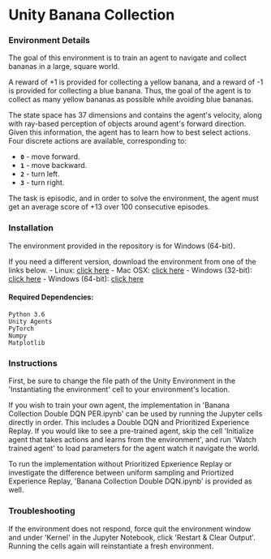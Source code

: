 # Unity Banana Collection

### Environment Details

The goal of this environment is to train an agent to navigate and collect bananas in a large, square world.

A reward of +1 is provided for collecting a yellow banana, and a reward of -1 is provided for collecting a blue banana.  Thus, the goal of the agent is to collect as many yellow bananas as possible while avoiding blue bananas.  

The state space has 37 dimensions and contains the agent's velocity, along with ray-based perception of objects around agent's forward direction.  Given this information, the agent has to learn how to best select actions.  Four discrete actions are available, corresponding to:
- **`0`** - move forward.
- **`1`** - move backward.
- **`2`** - turn left.
- **`3`** - turn right.

The task is episodic, and in order to solve the environment, the agent must get an average score of +13 over 100 consecutive episodes.

### Installation

The environment provided in the repository is for Windows (64-bit).

If you need a different version, download the environment from one of the links below.
    - Linux: [click here](https://s3-us-west-1.amazonaws.com/udacity-drlnd/P1/Banana/Banana_Linux.zip)
    - Mac OSX: [click here](https://s3-us-west-1.amazonaws.com/udacity-drlnd/P1/Banana/Banana.app.zip)
    - Windows (32-bit): [click here](https://s3-us-west-1.amazonaws.com/udacity-drlnd/P1/Banana/Banana_Windows_x86.zip)
    - Windows (64-bit): [click here](https://s3-us-west-1.amazonaws.com/udacity-drlnd/P1/Banana/Banana_Windows_x86_64.zip)
    
#### Required Dependencies:
    Python 3.6
    Unity Agents
    PyTorch
    Numpy
    Matplotlib
    
### Instructions

First, be sure to change the file path of the Unity Environment in the 'Instantiating the environment' cell to your environment's location.

If you wish to train your own agent, the implementation in 'Banana Collection Double DQN PER.ipynb' can be used by running the Jupyter cells directly in order. This includes a Double DQN and Prioritized Experience Replay. If you would like to see a pre-trained agent, skip the cell 'Initialize agent that takes actions and learns from the environment', and run 'Watch trained agent' to load parameters for the agent watch it navigate the world.

To run the implementation without Prioritized Epxerience Replay or investigate the difference between uniform sampling and Priortized Experience Replay, 'Banana Collection Double DQN.ipynb' is provided as well.

### Troubleshooting

If the environment does not respond, force quit the environment window and under 'Kernel' in the Jupyter Notebook, click 'Restart & Clear Output'. Running the cells again will reinstantiate a fresh environment.